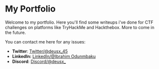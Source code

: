 # My Portfolio

Welcome to my portfolio. Here you'll find some writeups i've done for CTF challenges on platforms like TryHackMe and Hackthebox. More to come in the future.

You can contact me here for any issues:

- **Twitter**: [Twitter/@deusx_45](https://twitter.com/deusx_45)
- **LinkedIn:** [LinkedIn/@Ibrahim Odunmbaku](https://www.linkedin.com/in/ibrahim-odunmbaku-8639a811b/)
- **Discord**: [Discord/@deusx_](https://discord.com/channels/@deusx_)

